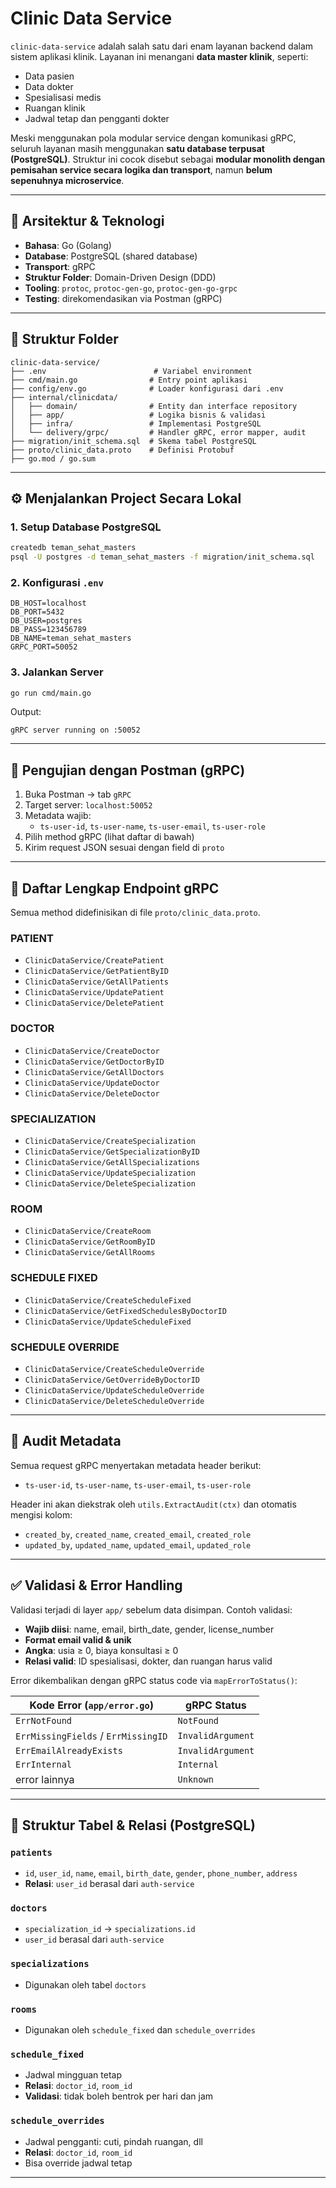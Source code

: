 # Clinic Data Service

`clinic-data-service` adalah salah satu dari enam layanan backend dalam sistem aplikasi klinik. Layanan ini menangani **data master klinik**, seperti:

- Data pasien
- Data dokter
- Spesialisasi medis
- Ruangan klinik
- Jadwal tetap dan pengganti dokter

Meski menggunakan pola modular service dengan komunikasi gRPC, seluruh layanan masih menggunakan **satu database terpusat (PostgreSQL)**. Struktur ini cocok disebut sebagai **modular monolith dengan pemisahan service secara logika dan transport**, namun **belum sepenuhnya microservice**.

---

## 🧱 Arsitektur & Teknologi

- **Bahasa**: Go (Golang)
- **Database**: PostgreSQL (shared database)
- **Transport**: gRPC
- **Struktur Folder**: Domain-Driven Design (DDD)
- **Tooling**: `protoc`, `protoc-gen-go`, `protoc-gen-go-grpc`
- **Testing**: direkomendasikan via Postman (gRPC)

---

## 📁 Struktur Folder

```
clinic-data-service/
├── .env                        # Variabel environment
├── cmd/main.go                # Entry point aplikasi
├── config/env.go              # Loader konfigurasi dari .env
├── internal/clinicdata/
│   ├── domain/                # Entity dan interface repository
│   ├── app/                   # Logika bisnis & validasi
│   ├── infra/                 # Implementasi PostgreSQL
│   └── delivery/grpc/         # Handler gRPC, error mapper, audit
├── migration/init_schema.sql  # Skema tabel PostgreSQL
├── proto/clinic_data.proto    # Definisi Protobuf
├── go.mod / go.sum
```

---

## ⚙️ Menjalankan Project Secara Lokal

### 1. Setup Database PostgreSQL

```bash
createdb teman_sehat_masters
psql -U postgres -d teman_sehat_masters -f migration/init_schema.sql
```

### 2. Konfigurasi `.env`

```
DB_HOST=localhost
DB_PORT=5432
DB_USER=postgres
DB_PASS=123456789
DB_NAME=teman_sehat_masters
GRPC_PORT=50052
```

### 3. Jalankan Server

```bash
go run cmd/main.go
```

Output:
```
gRPC server running on :50052
```

---

## 🔌 Pengujian dengan Postman (gRPC)

1. Buka Postman → tab `gRPC`
2. Target server: `localhost:50052`
3. Metadata wajib:
   - `ts-user-id`, `ts-user-name`, `ts-user-email`, `ts-user-role`
4. Pilih method gRPC (lihat daftar di bawah)
5. Kirim request JSON sesuai dengan field di `proto`

---

## 📌 Daftar Lengkap Endpoint gRPC

Semua method didefinisikan di file `proto/clinic_data.proto`.

### PATIENT
- `ClinicDataService/CreatePatient`
- `ClinicDataService/GetPatientByID`
- `ClinicDataService/GetAllPatients`
- `ClinicDataService/UpdatePatient`
- `ClinicDataService/DeletePatient`

### DOCTOR
- `ClinicDataService/CreateDoctor`
- `ClinicDataService/GetDoctorByID`
- `ClinicDataService/GetAllDoctors`
- `ClinicDataService/UpdateDoctor`
- `ClinicDataService/DeleteDoctor`

### SPECIALIZATION
- `ClinicDataService/CreateSpecialization`
- `ClinicDataService/GetSpecializationByID`
- `ClinicDataService/GetAllSpecializations`
- `ClinicDataService/UpdateSpecialization`
- `ClinicDataService/DeleteSpecialization`

### ROOM
- `ClinicDataService/CreateRoom`
- `ClinicDataService/GetRoomByID`
- `ClinicDataService/GetAllRooms`

### SCHEDULE FIXED
- `ClinicDataService/CreateScheduleFixed`
- `ClinicDataService/GetFixedSchedulesByDoctorID`
- `ClinicDataService/UpdateScheduleFixed`

### SCHEDULE OVERRIDE
- `ClinicDataService/CreateScheduleOverride`
- `ClinicDataService/GetOverrideByDoctorID`
- `ClinicDataService/UpdateScheduleOverride`
- `ClinicDataService/DeleteScheduleOverride`

---

## 🔐 Audit Metadata

Semua request gRPC menyertakan metadata header berikut:
- `ts-user-id`, `ts-user-name`, `ts-user-email`, `ts-user-role`

Header ini akan diekstrak oleh `utils.ExtractAudit(ctx)` dan otomatis mengisi kolom:
- `created_by`, `created_name`, `created_email`, `created_role`
- `updated_by`, `updated_name`, `updated_email`, `updated_role`

---

## ✅ Validasi & Error Handling

Validasi terjadi di layer `app/` sebelum data disimpan. Contoh validasi:

- **Wajib diisi**: name, email, birth_date, gender, license_number
- **Format email valid & unik**
- **Angka**: usia ≥ 0, biaya konsultasi ≥ 0
- **Relasi valid**: ID spesialisasi, dokter, dan ruangan harus valid

Error dikembalikan dengan gRPC status code via `mapErrorToStatus()`:

| Kode Error (`app/error.go`)        | gRPC Status       |
|----------------------------------- |-------------------|
| `ErrNotFound`                      | `NotFound`        |
| `ErrMissingFields` / `ErrMissingID`| `InvalidArgument` |
| `ErrEmailAlreadyExists`            | `InvalidArgument` |
| `ErrInternal`                      | `Internal`        |
| error lainnya                      | `Unknown`         |

---

## 🧾 Struktur Tabel & Relasi (PostgreSQL)

### `patients`
- `id`, `user_id`, `name`, `email`, `birth_date`, `gender`, `phone_number`, `address`
- **Relasi**: `user_id` berasal dari `auth-service`

### `doctors`
- `specialization_id` → `specializations.id`
- `user_id` berasal dari `auth-service`

### `specializations`
- Digunakan oleh tabel `doctors`

### `rooms`
- Digunakan oleh `schedule_fixed` dan `schedule_overrides`

### `schedule_fixed`
- Jadwal mingguan tetap
- **Relasi**: `doctor_id`, `room_id`
- **Validasi**: tidak boleh bentrok per hari dan jam

### `schedule_overrides`
- Jadwal pengganti: cuti, pindah ruangan, dll
- **Relasi**: `doctor_id`, `room_id`
- Bisa override jadwal tetap

---

